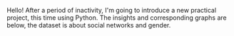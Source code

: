 Hello! After a period of inactivity, I'm going to introduce a new practical project, this time using Python. The insights and corresponding graphs are below, the dataset is about social networks and gender.
